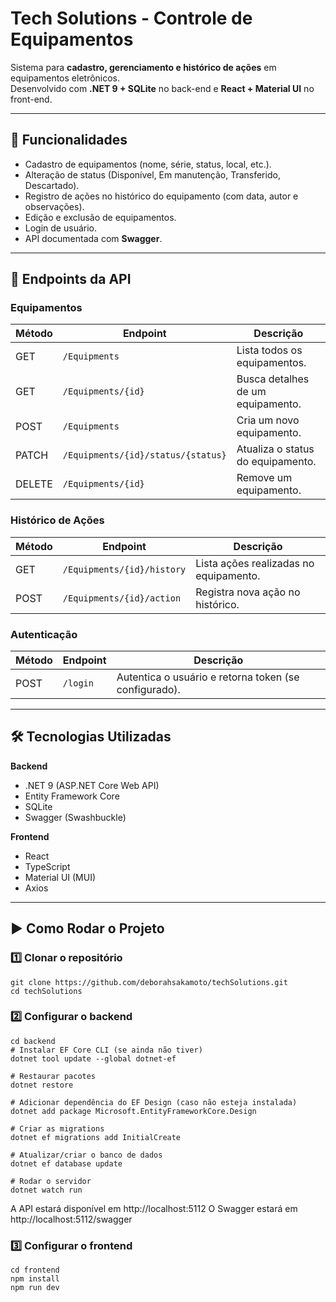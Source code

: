 # Tech Solutions - Controle de Equipamentos

Sistema para **cadastro, gerenciamento e histórico de ações** em equipamentos eletrônicos.  
Desenvolvido com **.NET 9 + SQLite** no back-end e **React + Material UI** no front-end.

---

## 📌 Funcionalidades
- Cadastro de equipamentos (nome, série, status, local, etc.).
- Alteração de status (Disponível, Em manutenção, Transferido, Descartado).
- Registro de ações no histórico do equipamento (com data, autor e observações).
- Edição e exclusão de equipamentos.
- Login de usuário.
- API documentada com **Swagger**.

---

## 🔗 Endpoints da API

### **Equipamentos**
| Método  | Endpoint                              | Descrição |
|---------|---------------------------------------|-----------|
| GET     | `/Equipments`                         | Lista todos os equipamentos. |
| GET     | `/Equipments/{id}`                    | Busca detalhes de um equipamento. |
| POST    | `/Equipments`                         | Cria um novo equipamento. |
| PATCH   | `/Equipments/{id}/status/{status}`    | Atualiza o status do equipamento. |
| DELETE  | `/Equipments/{id}`                    | Remove um equipamento. |

### **Histórico de Ações**
| Método  | Endpoint                              | Descrição |
|---------|---------------------------------------|-----------|
| GET     | `/Equipments/{id}/history`            | Lista ações realizadas no equipamento. |
| POST    | `/Equipments/{id}/action`             | Registra nova ação no histórico. |

### **Autenticação**
| Método  | Endpoint      | Descrição |
|---------|--------------|-----------|
| POST    | `/login`     | Autentica o usuário e retorna token (se configurado). |

---

## 🛠 Tecnologias Utilizadas
**Backend**
- .NET 9 (ASP.NET Core Web API)
- Entity Framework Core
- SQLite
- Swagger (Swashbuckle)

**Frontend**
- React
- TypeScript
- Material UI (MUI)
- Axios

---

## ▶️ Como Rodar o Projeto

### 1️⃣ Clonar o repositório
    git clone https://github.com/deborahsakamoto/techSolutions.git
    cd techSolutions  
    
### 2️⃣ Configurar o backend
    cd backend
    # Instalar EF Core CLI (se ainda não tiver)
    dotnet tool update --global dotnet-ef
    
    # Restaurar pacotes
    dotnet restore
    
    # Adicionar dependência do EF Design (caso não esteja instalada)
    dotnet add package Microsoft.EntityFrameworkCore.Design
    
    # Criar as migrations
    dotnet ef migrations add InitialCreate
    
    # Atualizar/criar o banco de dados
    dotnet ef database update
    
    # Rodar o servidor
    dotnet watch run

A API estará disponível em http://localhost:5112
O Swagger estará em http://localhost:5112/swagger

### 3️⃣ Configurar o frontend
    cd frontend
    npm install
    npm run dev
